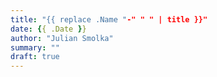 ```yaml
---
title: "{{ replace .Name "-" " " | title }}"
date: {{ .Date }}
author: "Julian Smolka"
summary: ""
draft: true
---
```


